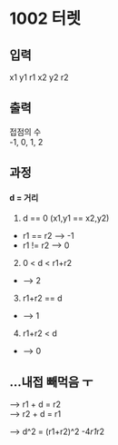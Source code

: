 # 1002 터렛

## 입력
x1 y1 r1 x2 y2 r2

## 출력
접점의 수   
-1, 0, 1, 2


## 과정
#### d = 거리
1. d == 0 (x1,y1 == x2,y2)
- r1 == r2 --> -1
- r1 != r2 --> 0

2. 0 < d < r1+r2
- --> 2

3. r1+r2 == d
- --> 1

4. r1+r2 < d
- --> 0

## ...내접 빼먹음 ㅜ

--> r1 + d = r2   
--> r2 + d = r1

--> d^2 = (r1+r2)^2 -4*r1*r2